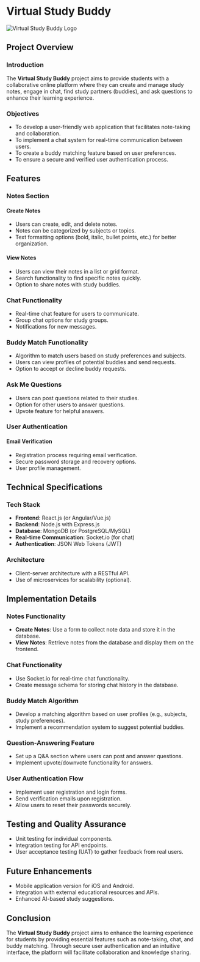 # Virtual Study Buddy
![Virtual Study Buddy Logo](https://yzlxgraclfixtcrahgup.supabase.co/storage/v1/object/public/studybuddy/public/(53)%20WhatsApp%20-%20Google%20Chrome%2008-10-2024%2020_39_34.png) <!-- Replace with your project's logo if you have one -->



## Project Overview

### Introduction
The **Virtual Study Buddy** project aims to provide students with a collaborative online platform where they can create and manage study notes, engage in chat, find study partners (buddies), and ask questions to enhance their learning experience.

### Objectives
- To develop a user-friendly web application that facilitates note-taking and collaboration.
- To implement a chat system for real-time communication between users.
- To create a buddy matching feature based on user preferences.
- To ensure a secure and verified user authentication process.

## Features

### Notes Section

#### Create Notes
- Users can create, edit, and delete notes.
- Notes can be categorized by subjects or topics.
- Text formatting options (bold, italic, bullet points, etc.) for better organization.

#### View Notes
- Users can view their notes in a list or grid format.
- Search functionality to find specific notes quickly.
- Option to share notes with study buddies.

### Chat Functionality
- Real-time chat feature for users to communicate.
- Group chat options for study groups.
- Notifications for new messages.

### Buddy Match Functionality
- Algorithm to match users based on study preferences and subjects.
- Users can view profiles of potential buddies and send requests.
- Option to accept or decline buddy requests.

### Ask Me Questions
- Users can post questions related to their studies.
- Option for other users to answer questions.
- Upvote feature for helpful answers.

### User Authentication

#### Email Verification
- Registration process requiring email verification.
- Secure password storage and recovery options.
- User profile management.

## Technical Specifications

### Tech Stack
- **Frontend**: React.js (or Angular/Vue.js)
- **Backend**: Node.js with Express.js
- **Database**: MongoDB (or PostgreSQL/MySQL)
- **Real-time Communication**: Socket.io (for chat)
- **Authentication**: JSON Web Tokens (JWT)

### Architecture
- Client-server architecture with a RESTful API.
- Use of microservices for scalability (optional).

## Implementation Details

### Notes Functionality
- **Create Notes**: Use a form to collect note data and store it in the database.
- **View Notes**: Retrieve notes from the database and display them on the frontend.

### Chat Functionality
- Use Socket.io for real-time chat functionality.
- Create message schema for storing chat history in the database.

### Buddy Match Algorithm
- Develop a matching algorithm based on user profiles (e.g., subjects, study preferences).
- Implement a recommendation system to suggest potential buddies.

### Question-Answering Feature
- Set up a Q&A section where users can post and answer questions.
- Implement upvote/downvote functionality for answers.

### User Authentication Flow
- Implement user registration and login forms.
- Send verification emails upon registration.
- Allow users to reset their passwords securely.

## Testing and Quality Assurance
- Unit testing for individual components.
- Integration testing for API endpoints.
- User acceptance testing (UAT) to gather feedback from real users.

## Future Enhancements
- Mobile application version for iOS and Android.
- Integration with external educational resources and APIs.
- Enhanced AI-based study suggestions.

## Conclusion
The **Virtual Study Buddy** project aims to enhance the learning experience for students by providing essential features such as note-taking, chat, and buddy matching. Through secure user authentication and an intuitive interface, the platform will facilitate collaboration and knowledge sharing.

